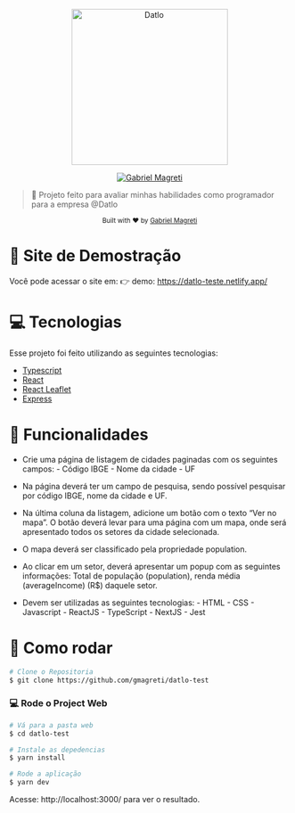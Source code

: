 <p align="center">
   <img src="https://www.datlo.com/assets/img/logo.svg" alt="Datlo" width="280"/>
</p>

<p align="center">
   <a href="https://www.linkedin.com/in/gabriel-magreti/">
      <img alt="Gabriel Magreti" src="https://img.shields.io/badge/-GabrielMagreti-8257E5?style=flat&logo=Linkedin&logoColor=white" />
   </a>

</p>

> :rocket: Projeto feito para avaliar minhas habilidades como programador para a empresa @Datlo

<div align="center">
  <sub>Built with ❤︎ by
    <a href="https://github.com/gmagreti">Gabriel Magreti</a>
  </sub>
</div>

# :eyes: Site de Demostração

Você pode acessar o site em:
👉 demo: https://datlo-teste.netlify.app/

# :computer: Tecnologias

Esse projeto foi feito utilizando as seguintes tecnologias:

- [Typescript](https://www.typescriptlang.org/)
- [React](https://reactjs.org/)
- [React Leaflet](https://react-leaflet.js.org/)
- [Express](https://expressjs.com/)

# :rocket: Funcionalidades

- Crie uma página de listagem de cidades paginadas com os seguintes campos: - Código IBGE - Nome da cidade - UF

- Na página deverá ter um campo de pesquisa, sendo possível pesquisar por código IBGE,
  nome da cidade e UF.

- Na última coluna da listagem, adicione um botão com o texto “Ver no mapa”. O botão
  deverá levar para uma página com um mapa, onde será apresentado todos os setores da
  cidade selecionada.

- O mapa deverá ser classificado pela propriedade population.

- Ao clicar em um setor, deverá apresentar um popup com as seguintes informações: Total
  de população (population), renda média (averageIncome) (R$) daquele setor.

- Devem ser utilizadas as seguintes tecnologias: - HTML - CSS - Javascript - ReactJS - TypeScript - NextJS - Jest

# :construction_worker: Como rodar

```bash
# Clone o Repositoria
$ git clone https://github.com/gmagreti/datlo-test
```

### 💻 Rode o Project Web

```bash
# Vá para a pasta web
$ cd datlo-test

# Instale as depedencias
$ yarn install

# Rode a aplicação
$ yarn dev
```

Acesse: http://localhost:3000/ para ver o resultado.
